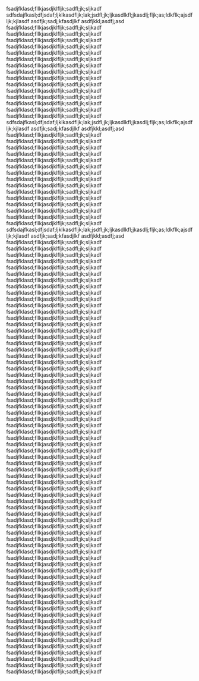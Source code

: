 fsadjfklasd;fllkjasdjklfljk;sadfl;jk;sljkadf
sdfsdajfkasl;dfjsdaf;ljklkasdfljk;lak;jsdfl;jk;ljkasdlkfl;jkasdlj;fljk;as;ldkflk;ajsdfljk;kjlasdf asdfjk;sadj;kfasdjlkf asdfjkkl;asdfj;asd fsadjfklasd;fllkjasdjklfljk;sadfl;jk;sljkadf fsadjfklasd;fllkjasdjklfljk;sadfl;jk;sljkadf fsadjfklasd;fllkjasdjklfljk;sadfl;jk;sljkadf fsadjfklasd;fllkjasdjklfljk;sadfl;jk;sljkadf fsadjfklasd;fllkjasdjklfljk;sadfl;jk;sljkadf fsadjfklasd;fllkjasdjklfljk;sadfl;jk;sljkadf fsadjfklasd;fllkjasdjklfljk;sadfl;jk;sljkadf fsadjfklasd;fllkjasdjklfljk;sadfl;jk;sljkadf fsadjfklasd;fllkjasdjklfljk;sadfl;jk;sljkadf fsadjfklasd;fllkjasdjklfljk;sadfl;jk;sljkadf fsadjfklasd;fllkjasdjklfljk;sadfl;jk;sljkadf fsadjfklasd;fllkjasdjklfljk;sadfl;jk;sljkadf fsadjfklasd;fllkjasdjklfljk;sadfl;jk;sljkadf fsadjfklasd;fllkjasdjklfljk;sadfl;jk;sljkadf fsadjfklasd;fllkjasdjklfljk;sadfl;jk;sljkadf
sdfsdajfkasl;dfjsdaf;ljklkasdfljk;lak;jsdfl;jk;ljkasdlkfl;jkasdlj;fljk;as;ldkflk;ajsdfljk;kjlasdf asdfjk;sadj;kfasdjlkf asdfjkkl;asdfj;asd fsadjfklasd;fllkjasdjklfljk;sadfl;jk;sljkadf fsadjfklasd;fllkjasdjklfljk;sadfl;jk;sljkadf fsadjfklasd;fllkjasdjklfljk;sadfl;jk;sljkadf fsadjfklasd;fllkjasdjklfljk;sadfl;jk;sljkadf fsadjfklasd;fllkjasdjklfljk;sadfl;jk;sljkadf fsadjfklasd;fllkjasdjklfljk;sadfl;jk;sljkadf fsadjfklasd;fllkjasdjklfljk;sadfl;jk;sljkadf fsadjfklasd;fllkjasdjklfljk;sadfl;jk;sljkadf fsadjfklasd;fllkjasdjklfljk;sadfl;jk;sljkadf fsadjfklasd;fllkjasdjklfljk;sadfl;jk;sljkadf fsadjfklasd;fllkjasdjklfljk;sadfl;jk;sljkadf fsadjfklasd;fllkjasdjklfljk;sadfl;jk;sljkadf fsadjfklasd;fllkjasdjklfljk;sadfl;jk;sljkadf fsadjfklasd;fllkjasdjklfljk;sadfl;jk;sljkadf fsadjfklasd;fllkjasdjklfljk;sadfl;jk;sljkadf
sdfsdajfkasl;dfjsdaf;ljklkasdfljk;lak;jsdfl;jk;ljkasdlkfl;jkasdlj;fljk;as;ldkflk;ajsdfljk;kjlasdf asdfjk;sadj;kfasdjlkf asdfjkkl;asdfj;asd fsadjfklasd;fllkjasdjklfljk;sadfl;jk;sljkadf fsadjfklasd;fllkjasdjklfljk;sadfl;jk;sljkadf fsadjfklasd;fllkjasdjklfljk;sadfl;jk;sljkadf fsadjfklasd;fllkjasdjklfljk;sadfl;jk;sljkadf fsadjfklasd;fllkjasdjklfljk;sadfl;jk;sljkadf fsadjfklasd;fllkjasdjklfljk;sadfl;jk;sljkadf fsadjfklasd;fllkjasdjklfljk;sadfl;jk;sljkadf fsadjfklasd;fllkjasdjklfljk;sadfl;jk;sljkadf fsadjfklasd;fllkjasdjklfljk;sadfl;jk;sljkadf fsadjfklasd;fllkjasdjklfljk;sadfl;jk;sljkadf fsadjfklasd;fllkjasdjklfljk;sadfl;jk;sljkadf fsadjfklasd;fllkjasdjklfljk;sadfl;jk;sljkadf fsadjfklasd;fllkjasdjklfljk;sadfl;jk;sljkadf fsadjfklasd;fllkjasdjklfljk;sadfl;jk;sljkadf fsadjfklasd;fllkjasdjklfljk;sadfl;jk;sljkadf
fsadjfklasd;fllkjasdjklfljk;sadfl;jk;sljkadf
fsadjfklasd;fllkjasdjklfljk;sadfl;jk;sljkadf
fsadjfklasd;fllkjasdjklfljk;sadfl;jk;sljkadf fsadjfklasd;fllkjasdjklfljk;sadfl;jk;sljkadf fsadjfklasd;fllkjasdjklfljk;sadfl;jk;sljkadf fsadjfklasd;fllkjasdjklfljk;sadfl;jk;sljkadf fsadjfklasd;fllkjasdjklfljk;sadfl;jk;sljkadf fsadjfklasd;fllkjasdjklfljk;sadfl;jk;sljkadf fsadjfklasd;fllkjasdjklfljk;sadfl;jk;sljkadf fsadjfklasd;fllkjasdjklfljk;sadfl;jk;sljkadf fsadjfklasd;fllkjasdjklfljk;sadfl;jk;sljkadf
fsadjfklasd;fllkjasdjklfljk;sadfl;jk;sljkadf
fsadjfklasd;fllkjasdjklfljk;sadfl;jk;sljkadf
fsadjfklasd;fllkjasdjklfljk;sadfl;jk;sljkadf
fsadjfklasd;fllkjasdjklfljk;sadfl;jk;sljkadf
fsadjfklasd;fllkjasdjklfljk;sadfl;jk;sljkadf
fsadjfklasd;fllkjasdjklfljk;sadfl;jk;sljkadf
fsadjfklasd;fllkjasdjklfljk;sadfl;jk;sljkadf
fsadjfklasd;fllkjasdjklfljk;sadfl;jk;sljkadf
fsadjfklasd;fllkjasdjklfljk;sadfl;jk;sljkadf
fsadjfklasd;fllkjasdjklfljk;sadfl;jk;sljkadf
fsadjfklasd;fllkjasdjklfljk;sadfl;jk;sljkadf
fsadjfklasd;fllkjasdjklfljk;sadfl;jk;sljkadf
fsadjfklasd;fllkjasdjklfljk;sadfl;jk;sljkadf
fsadjfklasd;fllkjasdjklfljk;sadfl;jk;sljkadf
fsadjfklasd;fllkjasdjklfljk;sadfl;jk;sljkadf
fsadjfklasd;fllkjasdjklfljk;sadfl;jk;sljkadf
fsadjfklasd;fllkjasdjklfljk;sadfl;jk;sljkadf
fsadjfklasd;fllkjasdjklfljk;sadfl;jk;sljkadf
fsadjfklasd;fllkjasdjklfljk;sadfl;jk;sljkadf
fsadjfklasd;fllkjasdjklfljk;sadfl;jk;sljkadf
fsadjfklasd;fllkjasdjklfljk;sadfl;jk;sljkadf
fsadjfklasd;fllkjasdjklfljk;sadfl;jk;sljkadf
fsadjfklasd;fllkjasdjklfljk;sadfl;jk;sljkadf
fsadjfklasd;fllkjasdjklfljk;sadfl;jk;sljkadf
fsadjfklasd;fllkjasdjklfljk;sadfl;jk;sljkadf
fsadjfklasd;fllkjasdjklfljk;sadfl;jk;sljkadf
fsadjfklasd;fllkjasdjklfljk;sadfl;jk;sljkadf
fsadjfklasd;fllkjasdjklfljk;sadfl;jk;sljkadf
fsadjfklasd;fllkjasdjklfljk;sadfl;jk;sljkadf
fsadjfklasd;fllkjasdjklfljk;sadfl;jk;sljkadf
fsadjfklasd;fllkjasdjklfljk;sadfl;jk;sljkadf
fsadjfklasd;fllkjasdjklfljk;sadfl;jk;sljkadf
fsadjfklasd;fllkjasdjklfljk;sadfl;jk;sljkadf
fsadjfklasd;fllkjasdjklfljk;sadfl;jk;sljkadf
fsadjfklasd;fllkjasdjklfljk;sadfl;jk;sljkadf
fsadjfklasd;fllkjasdjklfljk;sadfl;jk;sljkadf
fsadjfklasd;fllkjasdjklfljk;sadfl;jk;sljkadf
fsadjfklasd;fllkjasdjklfljk;sadfl;jk;sljkadf
fsadjfklasd;fllkjasdjklfljk;sadfl;jk;sljkadf
fsadjfklasd;fllkjasdjklfljk;sadfl;jk;sljkadf
fsadjfklasd;fllkjasdjklfljk;sadfl;jk;sljkadf
fsadjfklasd;fllkjasdjklfljk;sadfl;jk;sljkadf
fsadjfklasd;fllkjasdjklfljk;sadfl;jk;sljkadf